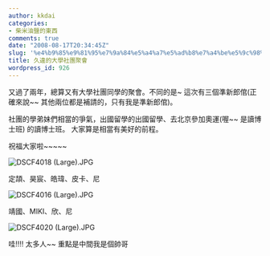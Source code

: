 ```yaml
---
author: kkdai
categories:
- 柴米油鹽的東西
comments: true
date: "2008-08-17T20:34:45Z"
slug: '%e4%b9%85%e9%81%95%e7%9a%84%e5%a4%a7%e5%ad%b8%e7%a4%be%e5%9c%98%e8%81%9a%e6%9c%83'
title: 久違的大學社團聚會
wordpress_id: 926
---
```


又過了兩年，總算又有大學社團同學的聚會。不同的是~ 這次有三個準新郎倌(正確來說~~ 其他兩位都是補請的，只有我是準新郎倌)。

社團的學弟妹們相當的爭氣，出國留學的出國留學、去北京參加奧運(喔~~ 是讀博士班) 的讀博士班。 大家算是相當有美好的前程。

祝福大家啦~~~~~

![DSCF4018 (Large).JPG](http://farm4.static.flickr.com/3205/2770876440_2ee0b6c29c.jpg)

定頡、昊宸、皓瑋、皮卡、尼

![DSCF4016 (Large).JPG](http://farm4.static.flickr.com/3042/2770876252_502bab09d7.jpg)

靖國、MIKI、欣、尼

![DSCF4020 (Large).JPG](http://farm4.static.flickr.com/3217/2770876034_81a5ccb764.jpg)

哇!!!! 太多人~~ 重點是中間我是個帥哥
